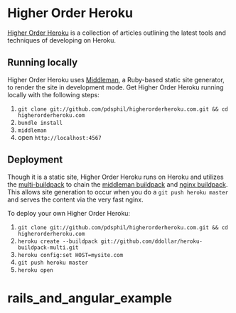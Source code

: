 # Higher Order Heroku

[Higher Order Heroku](http://www.higherorderheroku.com/) is a collection of articles outlining the latest tools and techniques of developing on Heroku.

## Running locally

Higher Order Heroku uses [Middleman](http://middlemanapp.com/), a Ruby-based static site generator, to render the site in development mode. Get Higher Order Heroku running locally with the following steps:

1. `git clone git://github.com/pdsphil/higherorderheroku.com.git && cd higherorderheroku.com`
2. `bundle install`
3. `middleman`
4. open `http://localhost:4567`

## Deployment

Though it is a static site, Higher Order Heroku runs on Heroku and utilizes the [multi-buildpack](http://github.com/ddollar/heroku-buildpack-multi) to chain the [middleman buildpack](http://github.com/meskyanichi/heroku-buildpack-middleman) and [nginx buildpack](http://github.com/essh/heroku-buildpack-nginx). This allows site generation to occur when you do a `git push heroku master` and serves the content via the very fast nginx.

To deploy your own Higher Order Heroku:

1. `git clone git://github.com/pdsphil/higherorderheroku.com.git && cd higherorderheroku.com`
2. `heroku create --buildpack git://github.com/ddollar/heroku-buildpack-multi.git`
3. `heroku config:set HOST=mysite.com`
3. `git push heroku master`
4. `heroku open`
# rails_and_angular_example
